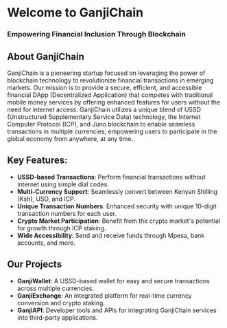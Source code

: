 # Welcome to GanjiChain

### Empowering Financial Inclusion Through Blockchain

## About GanjiChain
GanjiChain is a pioneering startup focused on leveraging the power of blockchain technology to revolutionize financial transactions in emerging markets. Our mission is to provide a secure, efficient, and accessible financial DApp (Decentralized Application) that competes with traditional mobile money services by offering enhanced features for users without the need for internet access. GanjiChain utilizes a unique blend of USSD (Unstructured Supplementary Service Data) technology, the Internet Computer Protocol (ICP), and Juno blockchain to enable seamless transactions in multiple currencies, empowering users to participate in the global economy from anywhere, at any time.

## Key Features:
- **USSD-based Transactions**: Perform financial transactions without internet using simple dial codes.
- **Multi-Currency Support**: Seamlessly convert between Kenyan Shilling (Ksh), USD, and ICP.
- **Unique Transaction Numbers**: Enhanced security with unique 10-digit transaction numbers for each user.
- **Crypto Market Participation**: Benefit from the crypto market's potential for growth through ICP staking.
- **Wide Accessibility**: Send and receive funds through Mpesa, bank accounts, and more.

## Our Projects
- **GanjiWallet**: A USSD-based wallet for easy and secure transactions across multiple currencies.
- **GanjiExchange**: An integrated platform for real-time currency conversion and crypto staking.
- **GanjiAPI**: Developer tools and APIs for integrating GanjiChain services into third-party applications.
